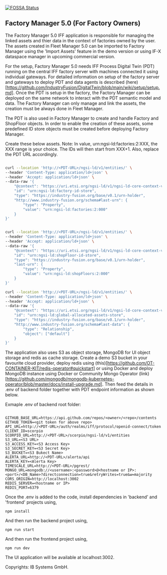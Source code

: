 [![FOSSA Status](https://app.fossa.com/api/projects/git%2Bgithub.com%2FIndustryFusion%2FFactoryManager5.0.svg?type=shield&issueType=license)](https://app.fossa.com/projects/git%2Bgithub.com%2FIndustryFusion%2FFactoryManager5.0?ref=badge_shield&issueType=license)


## Factory Manager 5.0 (For Factory Owners)

The Factory Manager 5.0 IFF application is responsible for managing the linked assets and thier data in the context of factories owned by the user. The assets created in Fleet Manager 5.0 can be imported to Factory Manager using the 'Import Assets' feature in the demo version or using IF-X dataspace manager in upcoming commercial version.

For the setup, Factory Manager 5.0 needs IFF Process Digital Twin (PDT) running on the central IFF factory server with machines connected it using individual gateways. For detailed information on setup of the factory server and gateways to deploy PDT and data agents is described (here)[https://github.com/IndustryFusion/DigitalTwin/blob/main/wiki/setup/setup.md]. Once the PDT is setup in the factory, the Factory Manager can be deployed on the same network to interact with the PDT semantic model and data. The Factory Manager can only manage and link the assets, the creation must be always done in Fleet Manager.

The PDT is also used in Factory Manager to create and handle Factory and ShopFloor objects. In order to enable the creation of these assets, some predefined ID store objects must be created before deploying Factory Manager. 

Create these below assets. Note: In value, urn:ngsi-ld:factories:2:XXX, the XXX range is your choice. The IDs will then start from XXX+1. Also, replace the PDT URL accordingly. 

```bash

curl --location 'http://<PDT-URL>/ngsi-ld/v1/entities/' \
--header 'Content-Type: application/ld+json' \
--header 'Accept: application/ld+json' \
--data-raw '{
    "@context": "https://uri.etsi.org/ngsi-ld/v1/ngsi-ld-core-context-v1.3.jsonld",
    "id": "urn:ngsi-ld:factory-id-store",
    "type": "https://industry-fusion.org/base/v0.1/urn-holder",
    "http://www.industry-fusion.org/schema#last-urn": {
        "type": "Property",
        "value": "urn:ngsi-ld:factories:2:000"
    }
}'


curl --location 'http://<PDT-URL>/ngsi-ld/v1/entities/' \
--header 'Content-Type: application/ld+json' \
--header 'Accept: application/ld+json' \
--data-raw '{
    "@context": "https://uri.etsi.org/ngsi-ld/v1/ngsi-ld-core-context-v1.3.jsonld",
    "id": "urn:ngsi-ld:shopFloor-id-store",
    "type": "https://industry-fusion.org/base/v0.1/urn-holder",
    "last-urn": {
        "type": "Property",
        "value": "urn:ngsi-ld:shopFloors:2:000"
    }
}'

curl --location 'http://<PDT-URL>/ngsi-ld/v1/entities/' \
--header 'Content-Type: application/ld+json' \
--header 'Accept: application/ld+json' \
--data-raw '{
    "@context": "https://uri.etsi.org/ngsi-ld/v1/ngsi-ld-core-context-v1.3.jsonld",
    "id": "urn:ngsi-ld:global-allocated-assets-store",
    "type": "https://industry-fusion.org/base/v0.1/urn-holder",
    "http://www.industry-fusion.org/schema#last-data": {
        "type": "Relationship",
        "object": ["default"]
    }
}'
```

The application also uses S3 as object storage, MongoDB for UI object storage and redis as cache storage. Create a demo S3 bucket in your favourite cloud provider, deploy redis using (this)[https://github.com/OT-CONTAINER-KIT/redis-operator#quickstart] or using Docker and deploy MongoDB instance using Docker or Community Mongo Operator (link)[https://github.com/mongodb/mongodb-kubernetes-operator/blob/master/docs/install-upgrade.md]. Then feed the details in .env of backend folder together with PDT endpoint information as shown below.


Exmaple .env of backend root folder:

```

GITHUB_BASE_URL=https://api.github.com/repos/<owner>/<repo>/contents
GITHUB_TOKEN=<git token for above repo>
API_URL=http://<PDT-URL>/auth/realms/iff/protocol/openid-connect/token
CLIENT_ID=scorpio
SCORPIO_URL=http://<PDT-URL>/scorpio/ngsi-ld/v1/entities
S3_URL=<S3 URL>
S3_ACCESS_KEY=<S3 Access Key>
S3_SECRET_KEY=<S3 Secret Key>
S3_BUCKET=<S3 Bukect Name>
ALERTA_URL=http://<PDT-URL>/alerta/api
ALERTA_KEY=<Alerta Key>
TIMESCALE_URL=http://<PDT-URL>/pgrest/
MONGO_URL=mongodb://<username>:<password>@<hostname or IP>:<port>/<DB_Name>?directconnection=true&retryWrites=true&w=majority
CORS_ORIGIN=http://localhost:3002
REDIS_SERVER=<hostname or IP>
REDIS_PORT=6379

```

Once the .env is added to the code, install dependencies in 'backend' and 'frontend' projects using,

```
npm install
```

And then run the backend project using,

```
npm run start

```

And then run the frontend project using,

```
npm run dev

```

The UI application will be available at localhost:3002.

Copyrights: IB Systems GmbH.